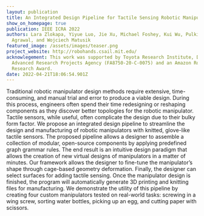 ```yaml
---
layout: publication
title: An Integrated Design Pipeline for Tactile Sensing Robotic Manipulators
show_on_homepage: true
publication: IEEE ICRA 2022
authors: Lara Zlokapa, Yiyue Luo, Jie Xu, Michael Foshey, Kui Wu, Pulkit
  Agrawal, and Wojciech Matusik
featured_image: /assets/images/teaser.png
project_website: http://robohands.csail.mit.edu/
acknowlegement: This work was supported by Toyota Research Institute, Defense
  Advanced Research Projects Agency (FA8750-20-C-0075) and an Amazon Robotics
  Research Award.
date: 2022-04-21T18:06:54.901Z
---
```

Traditional robotic manipulator design methods require extensive, time-consuming, and manual trial and error to produce a viable design. During this process, engineers often spend their time redesigning or reshaping components as they discover better topologies for the robotic manipulator. Tactile sensors, while useful, often complicate the design due to their bulky form factor. We propose an integrated design pipeline to streamline the design and manufacturing of robotic manipulators with knitted, glove-like tactile sensors. The proposed pipeline allows a designer to assemble a collection of modular, open-source components by applying predefined graph grammar rules. The end result is an intuitive design paradigm that allows the creation of new virtual designs of manipulators in a matter of minutes. Our framework allows the designer to fine-tune the manipulator’s shape through cage-based geometry deformation. Finally, the designer can select surfaces for adding tactile sensing. Once the manipulator design is finished, the program will automatically generate 3D printing and knitting files for manufacturing. We demonstrate the utility of this pipeline by creating four custom manipulators tested on real-world tasks: screwing in a wing screw, sorting water bottles, picking up an egg, and cutting paper with scissors.